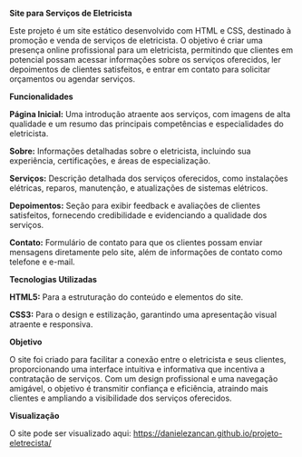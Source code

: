 **Site para Serviços de Eletricista**

Este projeto é um site estático desenvolvido com HTML e CSS, destinado à promoção e venda de serviços de eletricista. O objetivo é criar uma presença online profissional para um eletricista, permitindo que clientes em potencial possam acessar informações sobre os serviços oferecidos, ler depoimentos de clientes satisfeitos, e entrar em contato para solicitar orçamentos ou agendar serviços.

**Funcionalidades**

**Página Inicial:** Uma introdução atraente aos serviços, com imagens de alta qualidade e um resumo das principais competências e especialidades do eletricista.

**Sobre:** Informações detalhadas sobre o eletricista, incluindo sua experiência, certificações, e áreas de especialização.

**Serviços:** Descrição detalhada dos serviços oferecidos, como instalações elétricas, reparos, manutenção, e atualizações de sistemas elétricos.

**Depoimentos:** Seção para exibir feedback e avaliações de clientes satisfeitos, fornecendo credibilidade e evidenciando a qualidade dos serviços.

**Contato:** Formulário de contato para que os clientes possam enviar mensagens diretamente pelo site, além de informações de contato como telefone e e-mail.

**Tecnologias Utilizadas**

**HTML5:** Para a estruturação do conteúdo e elementos do site.

**CSS3:** Para o design e estilização, garantindo uma apresentação visual atraente e responsiva.

**Objetivo**

O site foi criado para facilitar a conexão entre o eletricista e seus clientes, proporcionando uma interface intuitiva e informativa que incentiva a contratação de serviços. Com um design profissional e uma navegação amigável, o objetivo é transmitir confiança e eficiência, atraindo mais clientes e ampliando a visibilidade dos serviços oferecidos.

**Visualização**

O site pode ser visualizado aqui: https://danielezancan.github.io/projeto-eletrecista/ 

